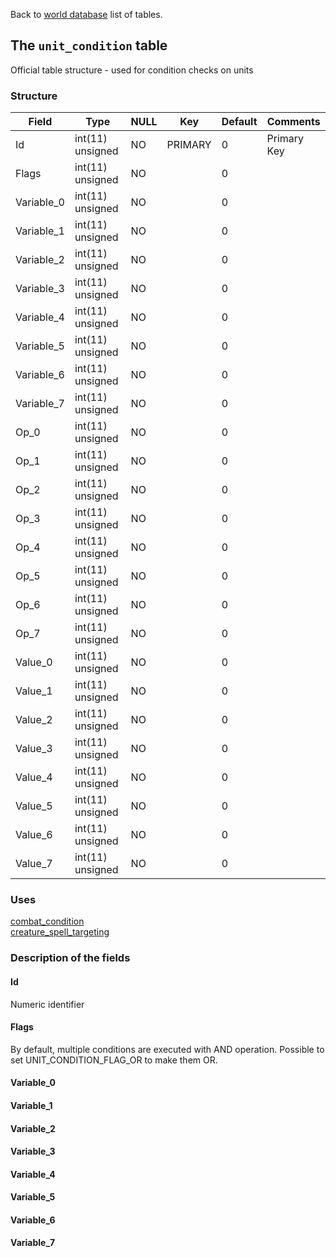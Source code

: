 Back to [world database](mangosdb_struct) list of tables.

## The `unit_condition` table

Official table structure - used for condition checks on units

### Structure

| Field                           | Type             | NULL | Key     | Default | Comments                    |
| ------------------------------- | ---------------- | ---- | ------- | ------- | --------------------------- |
| Id          | int(11) unsigned | NO   | PRIMARY | 0       | Primary Key |
| Flags       | int(11) unsigned | NO   |         | 0       |             |
| Variable_0  | int(11) unsigned | NO   |         | 0       |             |
| Variable_1  | int(11) unsigned | NO   |         | 0       |             |
| Variable_2  | int(11) unsigned | NO   |         | 0       |             |
| Variable_3  | int(11) unsigned | NO   |         | 0       |             |
| Variable_4  | int(11) unsigned | NO   |         | 0       |             |
| Variable_5  | int(11) unsigned | NO   |         | 0       |             |
| Variable_6  | int(11) unsigned | NO   |         | 0       |             |
| Variable_7  | int(11) unsigned | NO   |         | 0       |             |
| Op_0        | int(11) unsigned | NO   |         | 0       |             |
| Op_1        | int(11) unsigned | NO   |         | 0       |             |
| Op_2        | int(11) unsigned | NO   |         | 0       |             |
| Op_3        | int(11) unsigned | NO   |         | 0       |             |
| Op_4        | int(11) unsigned | NO   |         | 0       |             |
| Op_5        | int(11) unsigned | NO   |         | 0       |             |
| Op_6        | int(11) unsigned | NO   |         | 0       |             |
| Op_7        | int(11) unsigned | NO   |         | 0       |             |
| Value_0     | int(11) unsigned | NO   |         | 0       |             |
| Value_1     | int(11) unsigned | NO   |         | 0       |             |
| Value_2     | int(11) unsigned | NO   |         | 0       |             |
| Value_3     | int(11) unsigned | NO   |         | 0       |             |
| Value_4     | int(11) unsigned | NO   |         | 0       |             |
| Value_5     | int(11) unsigned | NO   |         | 0       |             |
| Value_6     | int(11) unsigned | NO   |         | 0       |             |
| Value_7     | int(11) unsigned | NO   |         | 0       |             |

### Uses

[combat_condition](combat_condition)  
[creature_spell_targeting](creature_spell_targeting)  

### Description of the fields

#### Id

Numeric identifier

#### Flags

By default, multiple conditions are executed with AND operation. Possible to set UNIT_CONDITION_FLAG_OR to make them OR.

#### Variable_0
#### Variable_1
#### Variable_2
#### Variable_3
#### Variable_4
#### Variable_5
#### Variable_6
#### Variable_7

